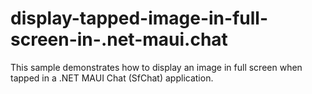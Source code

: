 # display-tapped-image-in-full-screen-in-.net-maui.chat
This sample demonstrates how to display an image in full screen when tapped in a .NET MAUI Chat (SfChat) application.
